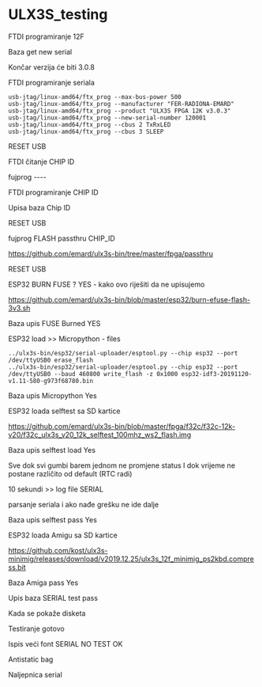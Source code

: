 # ULX3S_testing

FTDI programiranje 12F


Baza get new serial

Končar verzija će biti 3.0.8

FTDI programiranje seriala

    usb-jtag/linux-amd64/ftx_prog --max-bus-power 500
    usb-jtag/linux-amd64/ftx_prog --manufacturer "FER-RADIONA-EMARD"
    usb-jtag/linux-amd64/ftx_prog --product "ULX3S FPGA 12K v3.0.3"
    usb-jtag/linux-amd64/ftx_prog --new-serial-number 120001
    usb-jtag/linux-amd64/ftx_prog --cbus 2 TxRxLED
    usb-jtag/linux-amd64/ftx_prog --cbus 3 SLEEP
    

RESET USB

FTDI čitanje CHIP ID

fujprog ----

FTDI programiranje CHIP ID

Upisa baza Chip ID


RESET USB

fujprog FLASH passthru CHIP_ID

https://github.com/emard/ulx3s-bin/tree/master/fpga/passthru


RESET USB

ESP32 BURN FUSE ? YES - kako ovo riješiti da ne upisujemo

https://github.com/emard/ulx3s-bin/blob/master/esp32/burn-efuse-flash-3v3.sh


Baza upis FUSE Burned YES


ESP32 load >> Micropython - files

    ../ulx3s-bin/esp32/serial-uploader/esptool.py --chip esp32 --port /dev/ttyUSB0 erase_flash
    ../ulx3s-bin/esp32/serial-uploader/esptool.py --chip esp32 --port /dev/ttyUSB0 --baud 460800 write_flash -z 0x1000 esp32-idf3-20191120-v1.11-580-g973f68780.bin
    
Baza upis Micropython Yes


ESP32 loada selftest sa SD kartice

https://github.com/emard/ulx3s-bin/blob/master/fpga/f32c/f32c-12k-v20/f32c_ulx3s_v20_12k_selftest_100mhz_ws2_flash.img


Baza upis selftest load Yes

Sve dok svi gumbi barem jednom ne promjene status
I dok vrijeme ne postane različito od default (RTC radi)

10 sekundi >> log file SERIAL

parsanje seriala i ako nađe grešku ne ide dalje

Baza upis selftest pass Yes




ESP32 loada Amigu sa SD kartice

https://github.com/kost/ulx3s-minimig/releases/download/v2019.12.25/ulx3s_12f_minimig_ps2kbd.compress.bit

Baza Amiga pass Yes

Upis baza SERIAL test pass

Kada se pokaže disketa

Testiranje gotovo

Ispis veći font SERIAL NO TEST OK

Antistatic bag

Naljepnica serial
